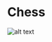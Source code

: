 # Chess

![alt text](https://www.dropbox.com/s/jjvk2dxgik4p12m/chess_screenshot.png?dl=0 "Chess Screenshot")
